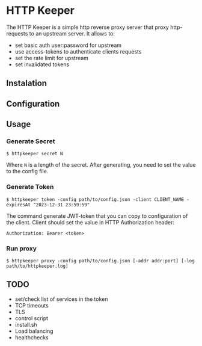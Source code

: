 # HTTP Keeper
The HTTP Keeper is a simple http reverse proxy server that proxy http-requests to an upstream server.
It allows to:
- set basic auth user:password for upstream
- use access-tokens to authenticate clients requests
- set the rate limit for upstream
- set invalidated tokens

## Instalation

## Configuration

## Usage

### Generate Secret

```
$ httpkeeper secret N
```
Where `N` is a length of the secret.
After generating, you need to set the value to the config file.

### Generate Token

```
$ httpkeeper token -config path/to/config.json -client CLIENT_NAME -expiresAt "2023-12-31 23:59:59"
```
The command generate JWT-token that you can copy to configuration of the client. Client should set the value in HTTP Authorization header:
```
Authorization: Bearer <token>
```

### Run proxy

```
$ httpkeeper proxy -config path/to/config.json [-addr addr:port] [-log path/to/httpkeeper.log]
```

## TODO
* set/check list of services in the token
* TCP timeouts
* TLS
* control script
* install.sh
* Load balancing
* healthchecks

